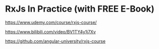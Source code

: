 # RxJs In Practice (with FREE E-Book)

https://www.udemy.com/course/rxjs-course/

https://www.bilibili.com/video/BV1TY4y1j7Xv

https://github.com/angular-university/rxjs-course
